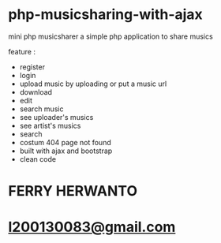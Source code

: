 # php-musicsharing-with-ajax
mini php musicsharer
a simple php application to share musics

feature :
- register
- login
- upload music by uploading or put a music url
- download
- edit
- search music
- see uploader's musics
- see artist's musics
- search
- costum 404 page not found
- built with ajax and bootstrap
- clean code


# FERRY HERWANTO
# l200130083@gmail.com
